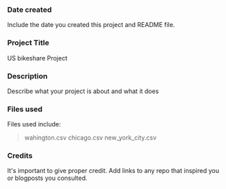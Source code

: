 ### Date created
Include the date you created this project and README file.

### Project Title
US bikeshare Project

### Description
Describe what your project is about and what it does

### Files used
Files used include:
> wahington.csv
> chicago.csv
> new_york_city.csv

### Credits
It's important to give proper credit. Add links to any repo that inspired you or blogposts you consulted.

